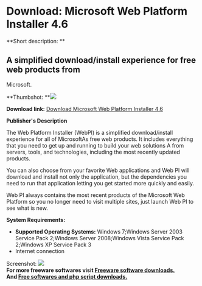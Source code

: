 # Download: Microsoft Web Platform Installer 4.6

**Short description: **

## A simplified download/install experience for free web products from
Microsoft.

  
**Thumbshot: **![](http://www.freewarefiles.com/screenshot/mswebpltfrminstlr_md.jpg)   
  
**Download link:** [Download Microsoft Web Platform Installer 4.6](http://freesoftwares.boysofts.com/Microsoft-Web-Platform-Installer_program_46498.html)  
  

**Publisher's Description**  
  

The Web Platform Installer (WebPI) is a simplified download/install experience
for all of MicrosoftAs free web products. It includes everything that you need
to get up and running to build your web solutions A from servers, tools, and
technologies, including the most recently updated products.

You can also choose from your favorite Web applications and Web PI will
download and install not only the application, but the dependencies you need
to run that application letting you get started more quickly and easily.

Web PI always contains the most recent products of the Microsoft Web Platform
so you no longer need to visit multiple sites, just launch Web PI to see what
is new.

**System Requirements:**

  * **Supported Operating Systems:** Windows 7;Windows Server 2003 Service Pack 2;Windows Server 2008;Windows Vista Service Pack 2;Windows XP Service Pack 3 
  * Internet connection 

  
  
Screenshot: ![](http://www.freewarefiles.com/screenshot/mswebpltfrminstlr.jpg)  
**For more freeware softwares visit [Freeware software downloads.](http://freesoftwares.boysofts.com/)**   
**And [Free softwares and php script downloads.](http://www.boysofts.com/)**

